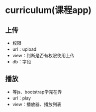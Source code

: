 # curriculum(课程app)

## 上传
- 权限
- url：upload
- view：判断是否有权限使用上传
- db：字段

## 播放
- 等js、bootstrap学完在弄
- url：play
- view：播放器、播放列表